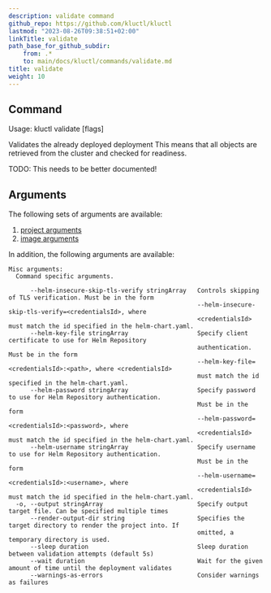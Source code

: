```yaml
---
description: validate command
github_repo: https://github.com/kluctl/kluctl
lastmod: "2023-08-26T09:38:51+02:00"
linkTitle: validate
path_base_for_github_subdir:
    from: .*
    to: main/docs/kluctl/commands/validate.md
title: validate
weight: 10
---
```


<!-- WARNING WARNING WARNING -->
<!-- DO NOT EDIT THIS FILE, IT IS AUTO SYNCED FROM github.com/kluctl/kluctl -->
<!-- WARNING WARNING WARNING -->


## Command
<!-- BEGIN SECTION "validate" "Usage" false -->
Usage: kluctl validate [flags]

Validates the already deployed deployment
This means that all objects are retrieved from the cluster and checked for readiness.

TODO: This needs to be better documented!

<!-- END SECTION -->

## Arguments
The following sets of arguments are available:
1. [project arguments](./common-arguments.md#project-arguments)
1. [image arguments](./common-arguments.md#image-arguments)

In addition, the following arguments are available:
<!-- BEGIN SECTION "validate" "Misc arguments" true -->
```
Misc arguments:
  Command specific arguments.

      --helm-insecure-skip-tls-verify stringArray   Controls skipping of TLS verification. Must be in the form
                                                    --helm-insecure-skip-tls-verify=<credentialsId>, where
                                                    <credentialsId> must match the id specified in the helm-chart.yaml.
      --helm-key-file stringArray                   Specify client certificate to use for Helm Repository
                                                    authentication. Must be in the form
                                                    --helm-key-file=<credentialsId>:<path>, where <credentialsId>
                                                    must match the id specified in the helm-chart.yaml.
      --helm-password stringArray                   Specify password to use for Helm Repository authentication.
                                                    Must be in the form
                                                    --helm-password=<credentialsId>:<password>, where
                                                    <credentialsId> must match the id specified in the helm-chart.yaml.
      --helm-username stringArray                   Specify username to use for Helm Repository authentication.
                                                    Must be in the form
                                                    --helm-username=<credentialsId>:<username>, where
                                                    <credentialsId> must match the id specified in the helm-chart.yaml.
  -o, --output stringArray                          Specify output target file. Can be specified multiple times
      --render-output-dir string                    Specifies the target directory to render the project into. If
                                                    omitted, a temporary directory is used.
      --sleep duration                              Sleep duration between validation attempts (default 5s)
      --wait duration                               Wait for the given amount of time until the deployment validates
      --warnings-as-errors                          Consider warnings as failures

```
<!-- END SECTION -->
